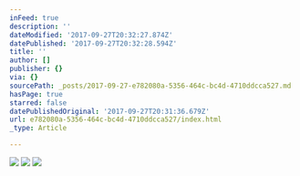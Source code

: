 ```yaml
---
inFeed: true
description: ''
dateModified: '2017-09-27T20:32:27.874Z'
datePublished: '2017-09-27T20:32:28.594Z'
title: ''
author: []
publisher: {}
via: {}
sourcePath: _posts/2017-09-27-e782080a-5356-464c-bc4d-4710ddcca527.md
hasPage: true
starred: false
datePublishedOriginal: '2017-09-27T20:31:36.679Z'
url: e782080a-5356-464c-bc4d-4710ddcca527/index.html
_type: Article

---
```

![](https://the-grid-user-content.s3-us-west-2.amazonaws.com/b901f2b2-3e4c-4275-9137-b46cc7cd8d9e.jpg)
![](https://the-grid-user-content.s3-us-west-2.amazonaws.com/29fe9306-3db4-47e5-8d14-07b2e4457943.jpg)
![](https://the-grid-user-content.s3-us-west-2.amazonaws.com/225d641f-8475-46a9-a131-28262c96d437.jpg)